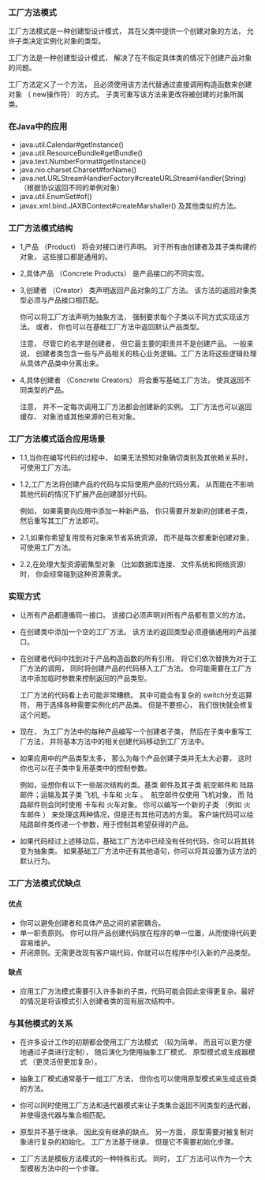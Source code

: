 ### 工厂方法模式
工厂方法模式是一种创建型设计模式， 其在父类中提供一个创建对象的方法， 允许子类决定实例化对象的类型。

工厂方法是一种创建型设计模式， 解决了在不指定具体类的情况下创建产品对象的问题。

工厂方法定义了一个方法， 且必须使用该方法代替通过直接调用构造函数来创建对象 （ new操作符） 的方式。 子类可重写该方法来更改将被创建的对象所属类。

### 在Java中的应用
* java.util.Calendar#getInstance()
* java.util.ResourceBundle#getBundle()
* java.text.NumberFormat#getInstance()
* java.nio.charset.Charset#forName()
* java.net.URLStreamHandlerFactory#createURLStreamHandler(String) （根据协议返回不同的单例对象）
* java.util.EnumSet#of()
* javax.xml.bind.JAXBContext#createMarshaller() 及其他类似的方法。

### 工厂方法模式结构
* 1,产品 （Product） 将会对接口进行声明。 对于所有由创建者及其子类构建的对象， 这些接口都是通用的。
* 2,具体产品 （Concrete Products） 是产品接口的不同实现。
* 3,创建者 （Creator） 类声明返回产品对象的工厂方法。 该方法的返回对象类型必须与产品接口相匹配。

  你可以将工厂方法声明为抽象方法， 强制要求每个子类以不同方式实现该方法。 或者， 你也可以在基础工厂方法中返回默认产品类型。

  注意， 尽管它的名字是创建者， 但它最主要的职责并不是创建产品。 一般来说， 创建者类包含一些与产品相关的核心业务逻辑。工厂方法将这些逻辑处理从具体产品类中分离出来。
* 4,具体创建者 （Concrete Creators） 将会重写基础工厂方法， 使其返回不同类型的产品。

  注意， 并不一定每次调用工厂方法都会创建新的实例。 工厂方法也可以返回缓存、 对象池或其他来源的已有对象。

### 工厂方法模式适合应用场景
* 1.1,当你在编写代码的过程中， 如果无法预知对象确切类别及其依赖关系时， 可使用工厂方法。
* 1.2,工厂方法将创建产品的代码与实际使用产品的代码分离， 从而能在不影响其他代码的情况下扩展产品创建部分代码。

  例如， 如果需要向应用中添加一种新产品， 你只需要开发新的创建者子类， 然后重写其工厂方法即可。
* 2.1,如果你希望复用现有对象来节省系统资源， 而不是每次都重新创建对象， 可使用工厂方法。
* 2.2,在处理大型资源密集型对象 （比如数据库连接、 文件系统和网络资源） 时， 你会经常碰到这种资源需求。

### 实现方式
* 让所有产品都遵循同一接口。 该接口必须声明对所有产品都有意义的方法。

* 在创建类中添加一个空的工厂方法。 该方法的返回类型必须遵循通用的产品接口。

* 在创建者代码中找到对于产品构造函数的所有引用。 将它们依次替换为对于工厂方法的调用， 同时将创建产品的代码移入工厂方法。 你可能需要在工厂方法中添加临时参数来控制返回的产品类型。

  工厂方法的代码看上去可能非常糟糕。 其中可能会有复杂的 switch分支运算符， 用于选择各种需要实例化的产品类。 但是不要担心， 我们很快就会修复这个问题。

* 现在， 为工厂方法中的每种产品编写一个创建者子类， 然后在子类中重写工厂方法， 并将基本方法中的相关创建代码移动到工厂方法中。

* 如果应用中的产品类型太多， 那么为每个产品创建子类并无太大必要， 这时你也可以在子类中复用基类中的控制参数。

  例如，设想你有以下一些层次结构的类。基类 邮件及其子类 航空邮件和 陆路邮件；运输及其子类 飞机, 卡车和 火车 。 ​
  航空邮件仅使用 飞机对象， 而 陆路邮件则会同时使用 卡车和 火车对象。 你可以编写一个新的子类 （例如 火车邮件 ） 来处理这两种情况，但是还有其他可选的方案。
  客户端代码可以给 陆路邮件类传递一个参数，用于控制其希望获得的产品。

* 如果代码经过上述移动后，基础工厂方法中已经没有任何代码，你可以将其转变为抽象类。 如果基础工厂方法中还有其他语句，你可以将其设置为该方法的默认行为。

### 工厂方法模式优缺点

#### 优点
* 你可以避免创建者和具体产品之间的紧密耦合。
* 单一职责原则。 你可以将产品创建代码放在程序的单一位置，从而使得代码更容易维护。
* 开闭原则。无需更改现有客户端代码，你就可以在程序中引入新的产品类型。

#### 缺点
* 应用工厂方法模式需要引入许多新的子类，代码可能会因此变得更复杂。最好的情况是将该模式引入创建者类的现有层次结构中。

### 与其他模式的关系
* 在许多设计工作的初期都会使用工厂方法模式 （较为简单， 而且可以更方便地通过子类进行定制）， 随后演化为使用抽象工厂模式、 原型模式或生成器模式 （更灵活但更加复杂）。

* 抽象工厂模式通常基于一组工厂方法， 但你也可以使用原型模式来生成这些类的方法。

* 你可以同时使用工厂方法和迭代器模式来让子类集合返回不同类型的迭代器， 并使得迭代器与集合相匹配。

* 原型并不基于继承， 因此没有继承的缺点。 另一方面， 原型需要对被复制对象进行复杂的初始化。 工厂方法基于继承， 但是它不需要初始化步骤。

* 工厂方法是模板方法模式的一种特殊形式。 同时， 工厂方法可以作为一个大型模板方法中的一个步骤。


